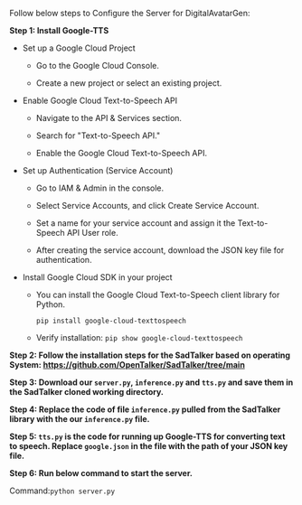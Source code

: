Follow below steps to Configure the Server for DigitalAvatarGen:

**Step 1: Install Google-TTS**

* Set up a Google Cloud Project

  - Go to the Google Cloud Console.
  
  - Create a new project or select an existing project.

* Enable Google Cloud Text-to-Speech API

  - Navigate to the API & Services section.
  
  - Search for "Text-to-Speech API."
  
  - Enable the Google Cloud Text-to-Speech API.

* Set up Authentication (Service Account)

  - Go to IAM & Admin in the console.
  
  - Select Service Accounts, and click Create Service Account.
  
  - Set a name for your service account and assign it the Text-to-Speech API User role.
  
  - After creating the service account, download the JSON key file for authentication.

* Install Google Cloud SDK in your project

  - You can install the Google Cloud Text-to-Speech client library for Python.
  
    ```pip install google-cloud-texttospeech```
    
  -  Verify installation: ```pip show google-cloud-texttospeech```

**Step 2: Follow the installation steps for the SadTalker based on operating System: https://github.com/OpenTalker/SadTalker/tree/main**

**Step 3: Download our ```server.py```, ```inference.py``` and ```tts.py``` and save them in the SadTalker cloned working directory.**

**Step 4: Replace the code of file ```inference.py``` pulled from the SadTalker library with the our ```inference.py``` file.**

**Step 5: ```tts.py``` is the code for running up Google-TTS for converting text to speech. Replace ```google.json``` in the file with the path of your JSON key file.**

**Step 6: Run below command to start the server.**
  
  Command:```python server.py```
